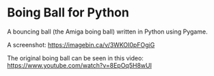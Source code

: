 # Boing Ball for Python

A bouncing ball (the Amiga boing ball) written in Python using Pygame.

A screenshot: https://imagebin.ca/v/3WKOI0pFOgiG

The original boing ball can be seen in this video: https://www.youtube.com/watch?v=8EpOq5H8wUI
